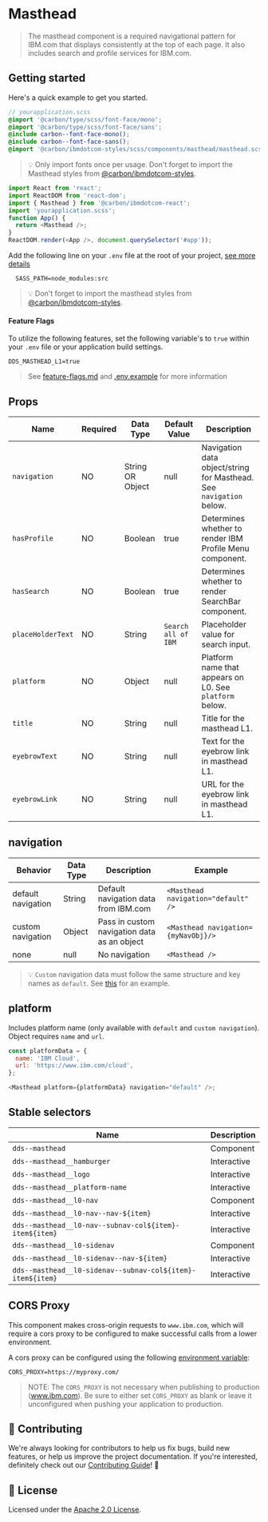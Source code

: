 # Masthead

> The masthead component is a required navigational pattern for IBM.com that
> displays consistently at the top of each page. It also includes search and
> profile services for IBM.com.

## Getting started

Here's a quick example to get you started.

```scss
// yourapplication.scss
@import '@carbon/type/scss/font-face/mono';
@import '@carbon/type/scss/font-face/sans';
@include carbon--font-face-mono();
@include carbon--font-face-sans();
@import '@carbon/ibmdotcom-styles/scss/components/masthead/masthead.scss';
```

> 💡 Only import fonts once per usage. Don't forget to import the Masthead
> styles from
> [@carbon/ibmdotcom-styles](https://github.com/carbon-design-system/ibm-dotcom-library/blob/master/packages/styles).

```javascript
import React from 'react';
import ReactDOM from 'react-dom';
import { Masthead } from '@carbon/ibmdotcom-react';
import 'yourapplication.scss';
function App() {
  return <Masthead />;
}
ReactDOM.render(<App />, document.querySelector('#app'));
```

Add the following line on your `.env` file at the root of your project,
[see more details](https://github.com/carbon-design-system/ibm-dotcom-library/tree/master/packages/styles#usage)

```
  SASS_PATH=node_modules:src
```

> 💡 Don't forget to import the masthead styles from
> [@carbon/ibmdotcom-styles](https://github.com/carbon-design-system/ibm-dotcom-library/blob/master/packages/styles).

#### Feature Flags

To utilize the following features, set the following variable's to `true` within
your `.env` file or your application build settings.

```
DDS_MASTHEAD_L1=true
```

> See
> [feature-flags.md](https://github.com/carbon-design-system/ibm-dotcom-library/blob/master/packages/react/docs/feature-flags.md)
> and
> [.env.example](https://github.com/carbon-design-system/ibm-dotcom-library/blob/master/packages/react/.env.example)
> for more information

## Props

| Name              | Required | Data Type        | Default Value       | Description                                                         |
| ----------------- | -------- | ---------------- | ------------------- | ------------------------------------------------------------------- |
| `navigation`      | NO       | String OR Object | null                | Navigation data object/string for Masthead. See `navigation` below. |
| `hasProfile`      | NO       | Boolean          | true                | Determines whether to render IBM Profile Menu component.            |
| `hasSearch`       | NO       | Boolean          | true                | Determines whether to render SearchBar component.                   |
| `placeHolderText` | NO       | String           | `Search all of IBM` | Placeholder value for search input.                                 |
| `platform`        | NO       | Object           | null                | Platform name that appears on L0. See `platform` below.             |
| `title`           | NO       | String           | null                | Title for the masthead L1.                                          |
| `eyebrowText`     | NO       | String           | null                | Text for the eyebrow link in masthead L1.                           |
| `eyebrowLink`     | NO       | String           | null                | URL for the eyebrow link in masthead L1.                            |

## navigation

| Behavior           | Data Type | Description                                 | Example                             |
| ------------------ | --------- | ------------------------------------------- | ----------------------------------- |
| default navigation | String    | Default navigation data from IBM.com        | `<Masthead navigation="default" />` |
| custom navigation  | Object    | Pass in custom navigation data as an object | `<Masthead navigation={myNavObj}/>` |
| none               | null      | No navigation                               | `<Masthead />`                      |

> 💡 `Custom` navigation data must follow the same structure and key names as
> `default`. See
> [this](https://www.ibm.com/common/v18/js/data/jsononly/usen.json) for an
> example.

## platform

Includes platform name (only available with `default` and `custom navigation`).
Object requires `name` and `url`.

```javascript
const platformData = {
  name: 'IBM Cloud',
  url: 'https://www.ibm.com/cloud',
};

<Masthead platform={platformData} navigation="default" />;
```

## Stable selectors

| Name                                                       | Description |
| ---------------------------------------------------------- | ----------- |
| `dds--masthead`                                            | Component   |
| `dds--masthead__hamburger`                                 | Interactive |
| `dds--masthead__logo`                                      | Interactive |
| `dds--masthead__platform-name`                             | Interactive |
| `dds--masthead__l0-nav`                                    | Component   |
| `dds--masthead__l0-nav--nav-${item}`                       | Interactive |
| `dds--masthead__l0-nav--subnav-col${item}-item${item}`     | Interactive |
| `dds--masthead__l0-sidenav`                                | Component   |
| `dds--masthead__l0-sidenav--nav-${item}`                   | Interactive |
| `dds--masthead__l0-sidenav--subnav-col${item}-item${item}` | Interactive |

## CORS Proxy

This component makes cross-origin requests to `www.ibm.com`, which will require
a cors proxy to be configured to make successful calls from a lower environment.

A cors proxy can be configured using the following
[environment variable](https://github.com/carbon-design-system/ibm-dotcom-library/blob/master/packages/react/docs/environment-variables.md):

`CORS_PROXY=https://myproxy.com/`

> NOTE: The `CORS_PROXY` is not necessary when publishing to production
> (www.ibm.com). Be sure to either set `CORS_PROXY` as blank or leave it
> unconfigured when pushing your application to production.

## 🙌 Contributing

We're always looking for contributors to help us fix bugs, build new features,
or help us improve the project documentation. If you're interested, definitely
check out our
[Contributing Guide](https://github.com/carbon-design-system/ibm-dotcom-library/blob/master/.github/CONTRIBUTING.md)!
👀

## 📝 License

Licensed under the
[Apache 2.0 License](https://github.com/carbon-design-system/ibm-dotcom-library/blob/master/LICENSE).
